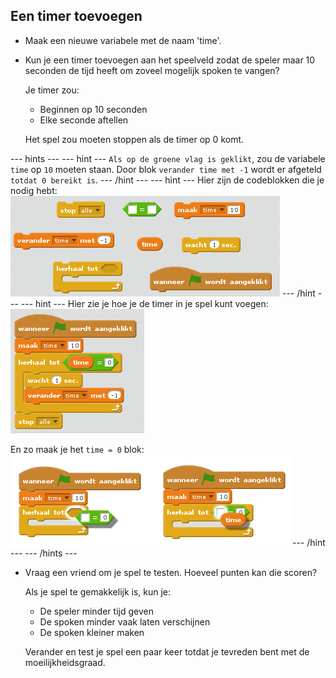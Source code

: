 ## Een timer toevoegen

+ Maak een nieuwe variabele met de naam 'time'.

+ Kun je een timer toevoegen aan het speelveld zodat de speler maar 10 seconden de tijd heeft om zoveel mogelijk spoken te vangen?
    
    Je timer zou:
    
    + Beginnen op 10 seconden
    + Elke seconde aftellen
    
    Het spel zou moeten stoppen als de timer op 0 komt.

\--- hints \--- \--- hint \--- `Als op de groene vlag is geklikt`, zou de variabele `time` op `10` moeten staan. Door blok ` verander time met -1 ` wordt er afgeteld ` totdat 0 bereikt is `. \--- /hint \--- \--- hint \--- Hier zijn de codeblokken die je nodig hebt: ![screenshot](images/ghost-timer-blocks.png) \--- /hint \--- \--- hint \--- Hier zie je hoe je de timer in je spel kunt voegen: ![screenshot](images/ghost-timer-code.png)

En zo maak je het `time = 0` blok: ![screenshot](images/ghost-timer-help.png) \--- /hint \--- \--- /hints \---

+ Vraag een vriend om je spel te testen. Hoeveel punten kan die scoren?
    
    Als je spel te gemakkelijk is, kun je:
    
    + De speler minder tijd geven
    + De spoken minder vaak laten verschijnen
    + De spoken kleiner maken
    
    Verander en test je spel een paar keer totdat je tevreden bent met de moeilijkheidsgraad.